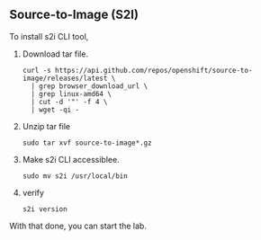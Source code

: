 ## Source-to-Image (S2I)

To install s2i CLI tool,

1. Download tar file.

    ```
	curl -s https://api.github.com/repos/openshift/source-to-image/releases/latest \
	  | grep browser_download_url \
	  | grep linux-amd64 \
	  | cut -d '"' -f 4 \
	  | wget -qi -
    ```

1. Unzip tar file

    ```
	sudo tar xvf source-to-image*.gz
    ```

1. Make s2i CLI accessiblee.

    ```
	sudo mv s2i /usr/local/bin
    ```

1. verify

    ```
	s2i version  
    ```


With that done, you can start the lab.

